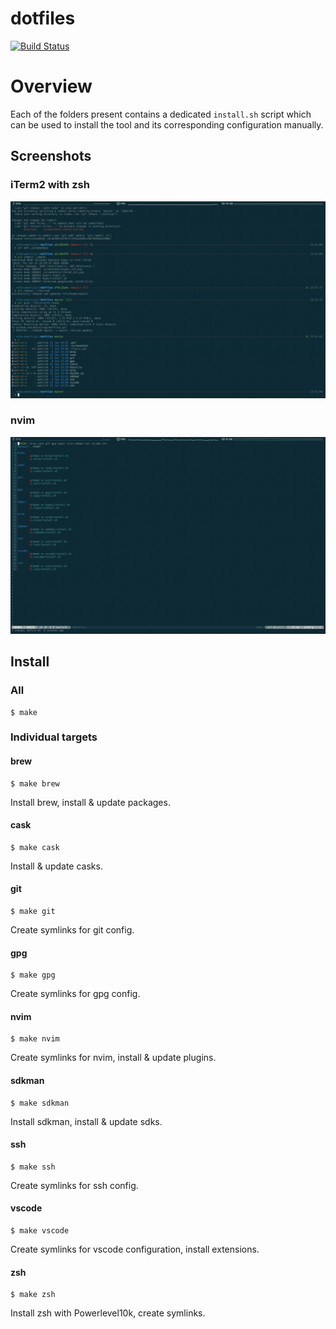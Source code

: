 # dotfiles
[![Build Status](https://travis-ci.org/pkissling/dotfiles.svg?branch=master)](https://travis-ci.org/pkissling/dotfiles)

# Overview
Each of the folders present contains a dedicated `install.sh` script which can be used to install the tool and its corresponding configuration manually.

## Screenshots
### iTerm2 with zsh
![iTerm2 with zsh](/.screenshots/iterm2_zsh.png)

### nvim
![nvim](/.screenshots/nvim.png)
## Install
### All
```
$ make
```
### Individual targets
#### brew
```
$ make brew
```
Install brew, install & update packages.

#### cask
```
$ make cask
```
Install & update casks.

#### git
```
$ make git
```
Create symlinks for git config.

#### gpg
```
$ make gpg
```
Create symlinks for gpg config.

#### nvim
```
$ make nvim
```
Create symlinks for nvim, install & update plugins.

#### sdkman
```
$ make sdkman
```
Install sdkman, install & update sdks.

#### ssh
```
$ make ssh
```
Create symlinks for ssh config.

#### vscode
```
$ make vscode
```
Create symlinks for vscode configuration, install extensions.

#### zsh
```
$ make zsh
```
Install zsh with Powerlevel10k, create symlinks.
